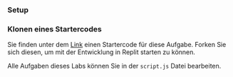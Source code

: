 ### Setup 

### Klonen eines Startercodes

Sie finden unter dem [Link](https://replit.com/@WebdevKIDS/WebDevKIDSLABS0301Starter?v=1) einen Startercode für diese Aufgabe. Forken Sie sich diesen, um mit der Entwicklung in Replit starten zu können.

Alle Aufgaben dieses Labs können Sie in der `script.js` Datei bearbeiten.
